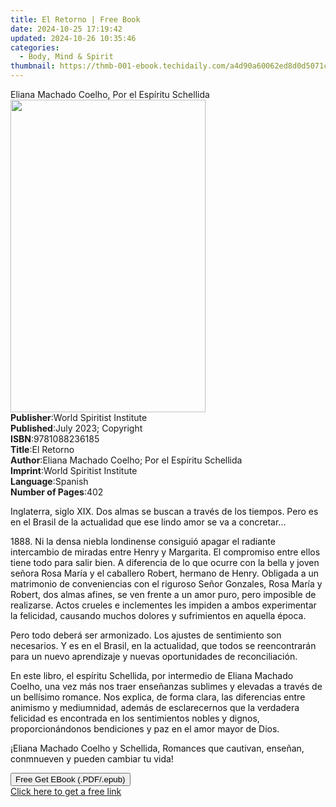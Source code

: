 ```yaml
---
title: El Retorno | Free Book
date: 2024-10-25 17:19:42
updated: 2024-10-26 10:35:46
categories:
  - Body, Mind & Spirit
thumbnail: https://thmb-001-ebook.techidaily.com/a4d90a60062ed8d0d5071c1a28b4bea6224ea04fa392e764ddcdc5184cfa27d6.jpg
---
```

<main id="book-container">
  <div class="flex flex-col">
    <div class="book-brief flex-1 py-6 px-4 sm:p-6 md:py-10 md:px-8">
      <!-- brief-->
      <div class="book-brief-main">
        Eliana Machado Coelho, Por el Espíritu Schellida
      </div>
    </div>
    <div
      class="book-meta-info flex-1 grid gap-4 col-start-1 col-end-3 row-start-1 sm:mb-6 sm:grid-cols-4 lg:gap-6 lg:col-start-2 lg:row-end-6 lg:row-span-6 lg:mb-0"
    >
      <div
        class="book-meta-info-left place-content-center mt-4 p-4 text-sm leading-6 col-start-2 col-span-2 dark:text-slate-400"
      >
        <img
          class="w-full h-500 object-cover rounded-lg sm:h-255 sm:col-span-2 lg:col-span-full"
          src="https://img-001-ebook.techidaily.com/acadc69f7ea1b5590ada443e13ebecddd0fbf494f7de4be178ce96252b027d30.jpg"
          alt=""
          width="312"
          height="500"
        />
      </div>
      <div
        class="book-meta-info-right mt-2 col-start-1 row-start-2 col-span-3 self-center"
      >
        <!-- meta data  -->
        <div class="flex flex-col px-4 md:px-8">
          <div class="flex-1">
            <strong>Publisher</strong>:<span class="px-2"
              >World Spiritist Institute</span
            >
          </div>
          <div class="flex-1">
            <strong>Published</strong>:<span class="px-2"
              >July 2023; Copyright</span
            >
          </div>
          <div class="flex-1">
            <strong>ISBN</strong>:<span class="px-2">9781088236185</span>
          </div>
          <div class="flex-1">
            <strong>Title</strong>:<span class="px-2">El Retorno</span>
          </div>
          <div class="flex-1">
            <strong>Author</strong>:<span class="px-2"
              >Eliana Machado Coelho; Por el Espíritu Schellida</span
            >
          </div>
          <div class="flex-1">
            <strong>Imprint</strong>:<span class="px-2"
              >World Spiritist Institute</span
            >
          </div>
          <div class="flex-1">
            <strong>Language</strong>:<span class="px-2">Spanish</span>
          </div>
          <div class="flex-1">
            <strong>Number of Pages</strong>:<span class="px-2">402</span>
          </div>
        </div>
      </div>
    </div>
    <div class="book-description flex-1 py-6 px-4 sm:p-6 md:py-10 md:px-8">
      <div class="book-description-main">
        <div accordion-content="" id="description">
          <p>
            <span style="color: rgb(15, 17, 17)"
              >Inglaterra, siglo XIX. Dos almas se buscan a través de los
              tiempos. Pero es en el Brasil de la actualidad que ese lindo amor
              se va a concretar...</span
            >
          </p>
          <p>
            <span style="color: rgb(15, 17, 17)"
              >1888. Ni la densa niebla londinense consiguió apagar el radiante
              intercambio de miradas entre Henry y Margarita. El compromiso
              entre ellos tiene todo para salir bien. A diferencia de lo que
              ocurre con la bella y joven señora Rosa María y el caballero
              Robert, hermano de Henry. Obligada a un matrimonio de
              conveniencias con el riguroso Señor Gonzales, Rosa María y Robert,
              dos almas afines, se ven frente a un amor puro, pero imposible de
              realizarse. Actos crueles e inclementes les impiden a ambos
              experimentar la felicidad, causando muchos dolores y sufrimientos
              en aquella época.</span
            >
          </p>
          <p>
            <span style="color: rgb(15, 17, 17)"
              >Pero todo deberá ser armonizado. Los ajustes de sentimiento son
              necesarios. Y es en el Brasil, en la actualidad, que todos se
              reencontrarán para un nuevo aprendizaje y nuevas oportunidades de
              reconciliación.</span
            >
          </p>
          <p>
            <span style="color: rgb(15, 17, 17)"
              >En este libro, el espíritu Schellida, por intermedio de Eliana
              Machado Coelho, una vez más nos traer enseñanzas sublimes y
              elevadas a través de un bellísimo romance. Nos explica, de forma
              clara, las diferencias entre animismo y mediumnidad, además de
              esclarecernos que la verdadera felicidad es encontrada en los
              sentimientos nobles y dignos, proporcionándonos bendiciones y paz
              en el amor mayor de Dios.</span
            >
          </p>
          <p><span style="color: rgb(15, 17, 17)"></span></p>
          <p>
            <span style="color: rgb(15, 17, 17)"
              >¡Eliana Machado Coelho y Schellida, Romances que cautivan,
              enseñan, conmnueven y pueden cambiar tu vida!</span
            >
          </p>
        </div>
        <div class="accordion-fader"></div>
      </div>
    </div>
    <div class="book-excerpts flex-1 py-6 px-4 sm:p-6 md:py-10 md:px-8"></div>
    <div
      class="book-about-author flex-1 py-6 px-4 sm:p-6 md:py-10 md:px-8"
    ></div>
    <div class="book-free-get flex-1 py-6 px-4 sm:p-6 md:py-10 md:px-8">
      <button
        id="btn-free-get"
        class="bg-blue-500 hover:bg-blue-700 text-white font-bold py-2 px-4 rounded"
      >
        Free Get EBook (.PDF/.epub)
      </button>
      <div id="countdown-display" class="px-2 text-lg mt-2"></div>
      <a
        id="free-link"
        class="hidden bg-blue-500 hover:bg-blue-700 text-white font-bold py-2 px-4 rounded"
        href="https://www.ebooks.com/en-us/book/210966387/el-retorno/eliana-machado-coelho/"
        target="_blank"
        >Click here to get a free link</a
      >
    </div>
    <script>
      let countdownTime = 0;
      let countdownInterval = null;
      document
        .getElementById('btn-free-get')
        .addEventListener('click', startCountdown);
      function startCountdown() {
        countdownTime = new Date().getTime() + 60000 * 3;
        countdownInterval = setInterval(updateCountdown, 1000);
        document.getElementById('btn-free-get').disabled = true;
        document
          .getElementById('btn-free-get')
          .classList.add('bg-gray-500', 'cursor-not-allowed');
      }
      function updateCountdown() {
        let currentTime = new Date().getTime();
        let timeLeft = countdownTime - currentTime;
        let secondsLeft = Math.floor(timeLeft / 1000);
        document.getElementById('countdown-display').innerHTML =
          `Remaining time: ${secondsLeft} seconds.`;
        if (secondsLeft <= 0) {
          clearInterval(countdownInterval);
          document.getElementById('btn-free-get').classList.add('hidden');
          document.getElementById('free-link').classList.remove('hidden');
          document.getElementById('countdown-display').innerHTML = '';
        }
      }
    </script>
  </div>
</main>
